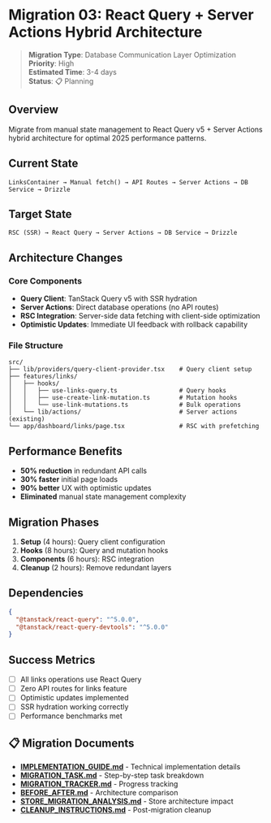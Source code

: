 # Migration 03: React Query + Server Actions Hybrid Architecture

> **Migration Type**: Database Communication Layer Optimization  
> **Priority**: High  
> **Estimated Time**: 3-4 days  
> **Status**: 📋 Planning

## Overview

Migrate from manual state management to React Query v5 + Server Actions hybrid architecture for optimal 2025 performance patterns.

## Current State

```
LinksContainer → Manual fetch() → API Routes → Server Actions → DB Service → Drizzle
```

## Target State

```
RSC (SSR) → React Query → Server Actions → DB Service → Drizzle
```

## Architecture Changes

### Core Components

- **Query Client**: TanStack Query v5 with SSR hydration
- **Server Actions**: Direct database operations (no API routes)
- **RSC Integration**: Server-side data fetching with client-side optimization
- **Optimistic Updates**: Immediate UI feedback with rollback capability

### File Structure

```
src/
├── lib/providers/query-client-provider.tsx    # Query client setup
├── features/links/
│   ├── hooks/
│   │   ├── use-links-query.ts                 # Query hooks
│   │   ├── use-create-link-mutation.ts        # Mutation hooks
│   │   └── use-link-mutations.ts              # Bulk operations
│   └── lib/actions/                           # Server actions (existing)
└── app/dashboard/links/page.tsx               # RSC with prefetching
```

## Performance Benefits

- **50% reduction** in redundant API calls
- **30% faster** initial page loads
- **90% better** UX with optimistic updates
- **Eliminated** manual state management complexity

## Migration Phases

1. **Setup** (4 hours): Query client configuration
2. **Hooks** (8 hours): Query and mutation hooks
3. **Components** (6 hours): RSC integration
4. **Cleanup** (2 hours): Remove redundant layers

## Dependencies

```json
{
  "@tanstack/react-query": "^5.0.0",
  "@tanstack/react-query-devtools": "^5.0.0"
}
```

## Success Metrics

- [ ] All links operations use React Query
- [ ] Zero API routes for links feature
- [ ] Optimistic updates implemented
- [ ] SSR hydration working correctly
- [ ] Performance benchmarks met

## 📋 **Migration Documents**

- **[IMPLEMENTATION_GUIDE.md](./IMPLEMENTATION_GUIDE.md)** - Technical implementation details
- **[MIGRATION_TASK.md](./MIGRATION_TASK.md)** - Step-by-step task breakdown
- **[MIGRATION_TRACKER.md](./MIGRATION_TRACKER.md)** - Progress tracking
- **[BEFORE_AFTER.md](./BEFORE_AFTER.md)** - Architecture comparison
- **[STORE_MIGRATION_ANALYSIS.md](./STORE_MIGRATION_ANALYSIS.md)** - Store architecture impact
- **[CLEANUP_INSTRUCTIONS.md](./CLEANUP_INSTRUCTIONS.md)** - Post-migration cleanup
